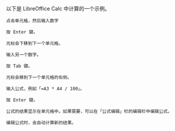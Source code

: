 以下是 LibreOffice Calc 中计算的一个示例。

    点击单元格，然后输入数字

    按 Enter 键。

    光标会下移到下一个单元格。

    输入另一个数字。

    按 Tab 键。

    光标会移到下一个单元格的右侧。

    输入公式，例如「=A3 * A4 / 100」。

    按 Enter 键。

    公式的结果显示在单元格中。如果需要，可以在「公式编辑」栏的编辑栏中编辑公式。

    编辑公式时，会自动计算新的结果。

